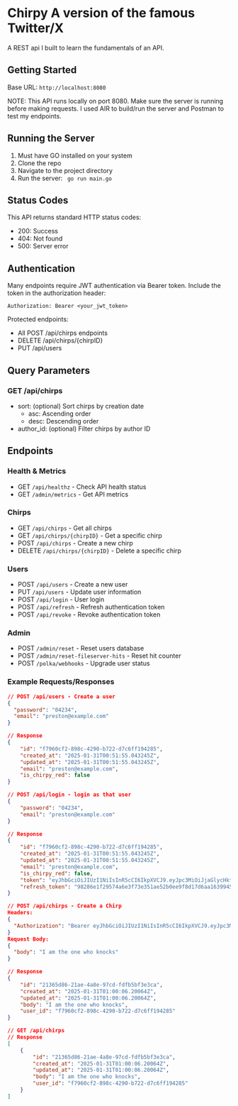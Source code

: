 # Chirpy A version of the famous Twitter/X

A REST api I built to learn the fundamentals of an API.

## Getting Started 

Base URL: `http://localhost:8080`

NOTE: This API runs locally on port 8080. Make sure the server is running before making requests. I used AIR to build/run the server and Postman to test my endpoints.

## Running the Server 

1. Must have GO installed on your system
2. Clone the repo
3. Navigate to the project directory
4. Run the server:
``` go run main.go```

## Status Codes 

This API returns standard HTTP status codes:
- 200: Success
- 404: Not found
- 500: Server error

## Authentication 
Many endpoints require JWT authentication via Bearer token. Include the token in the authorization header:
```
Authorization: Bearer <your_jwt_token>
```

Protected endpoints:
- All POST /api/chirps endpoints
- DELETE /api/chirps/{chirpID}
- PUT /api/users

## Query Parameters
### GET /api/chirps
- sort: (optional) Sort chirps by creation date
    - asc: Ascending order
    - desc: Descending order
- author_id: (optional) Filter chirps by author ID

## Endpoints

### Health & Metrics
- GET `/api/healthz` - Check API health status
- GET `/admin/metrics` - Get API metrics

### Chirps
- GET `/api/chirps` - Get all chirps
- GET `/api/chirps/{chirpID}` - Get a specific chirp
- POST `/api/chirps` - Create a new chirp
- DELETE `/api/chirps/{chirpID}` - Delete a specific chirp

### Users
- POST `/api/users` - Create a new user
- PUT `/api/users` - Update user information
- POST `/api/login` - User login
- POST `/api/refresh` - Refresh authentication token
- POST `/api/revoke` - Revoke authentication token

### Admin
- POST `/admin/reset` - Reset users database
- POST `/admin/reset-fileserver-hits` - Reset hit counter
- POST `/polka/webhooks` - Upgrade user status

### Example Requests/Responses

```json
// POST /api/users - Create a user
{
  "password": "04234",
  "email": "preston@example.com"
}

// Response
{
    "id": "f7960cf2-898c-4290-b722-d7c6ff194285",
    "created_at": "2025-01-31T00:51:55.043245Z",
    "updated_at": "2025-01-31T00:51:55.043245Z",
    "email": "preston@example.com",
    "is_chirpy_red": false
}

// POST /api/login - login as that user
{
    "password": "04234",
    "email": "preston@example.com"
}

// Response
{
    "id": "f7960cf2-898c-4290-b722-d7c6ff194285",
    "created_at": "2025-01-31T00:51:55.043245Z",
    "updated_at": "2025-01-31T00:51:55.043245Z",
    "email": "preston@example.com",
    "is_chirpy_red": false,
    "token": "eyJhbGciOiJIUzI1NiIsInR5cCI6IkpXVCJ9.eyJpc3MiOiJjaGlycHktYWNjZXNzIiwic3ViIjoiZjc5NjBjZjItODk4Yy00MjkwLWI3MjItZDdjNmZmMTk0Mjg1IiwiZXhwIjoxNzM4MzEwMDI4LCJpYXQiOjE3MzgzMDY0Mjh9.18LL-SHykTrHLzyH7SyV8qPf-NuPghUkaCsdZCJ-H_U",
    "refresh_token": "98286e1f29574a6e3f73e351ae52b0ee9f8d17d6aa163994543e58c31cc7a0d9"
}

// POST /api/chirps - Create a Chirp
Headers:
{
  "Authorization": "Bearer eyJhbGciOiJIUzI1NiIsInR5cCI6IkpXVCJ9.eyJpc3MiOiJjaGlycHktYWNjZXNzIiwic3ViIjoiZjc5NjBjZjItODk4Yy00MjkwLWI3MjItZDdjNmZmMTk0Mjg1IiwiZXhwIjoxNzM4MzEwMDI4LCJpYXQiOjE3MzgzMDY0Mjh9.18LL-SHykTrHLzyH7SyV8qPf-NuPghUkaCsdZCJ-H_U"
}
Request Body:
{
  "body": "I am the one who knocks"
}

// Response 
{
    "id": "21365d86-21ae-4a8e-97cd-fdfb5bf3e3ca",
    "created_at": "2025-01-31T01:00:06.20064Z",
    "updated_at": "2025-01-31T01:00:06.20064Z",
    "body": "I am the one who knocks",
    "user_id": "f7960cf2-898c-4290-b722-d7c6ff194285"
}

// GET /api/chirps
// Response
[
    {
        "id": "21365d86-21ae-4a8e-97cd-fdfb5bf3e3ca",
        "created_at": "2025-01-31T01:00:06.20064Z",
        "updated_at": "2025-01-31T01:00:06.20064Z",
        "body": "I am the one who knocks",
        "user_id": "f7960cf2-898c-4290-b722-d7c6ff194285"
    }
]
```
